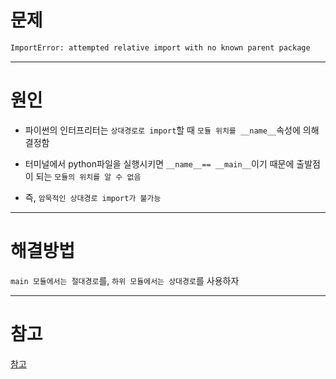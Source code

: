 # 문제

```bash
ImportError: attempted relative import with no known parent package
```



---



# 원인

- 파이썬의 인터프리터는 `상대경로로 import`할 때 `모듈 위치를 __name__`속성에 의해 결정함

- 터미널에서 python파일을 실행시키면 `__name__== __main__`이기 때문에 출발점이 되는 `모듈의 위치를 알 수 없음`

- 즉, `암묵적인 상대경로 import가 불가능`



---



# 해결방법

`main 모듈에서는 절대경로`를, `하위 모듈에서는 상대경로`를 사용하자



---



# 참고

[참고](https://blog.potados.com/dev/python3-import/)

